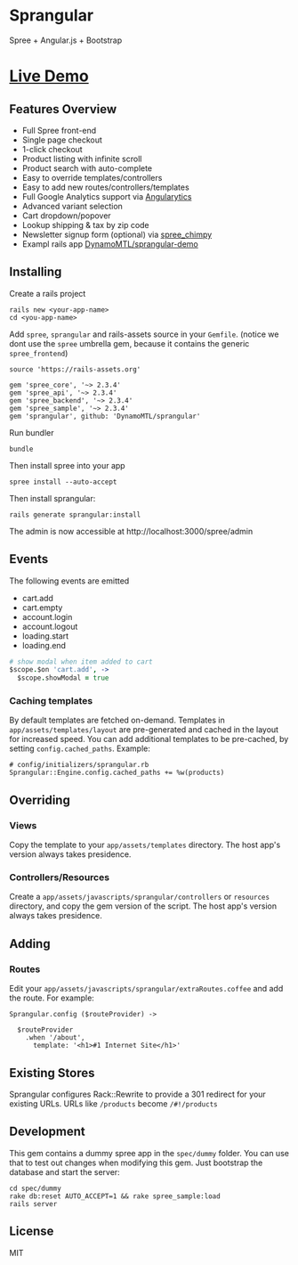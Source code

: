 # Sprangular

Spree + Angular.js + Bootstrap

# [Live Demo](http://sprangular-demo.herokuapp.com)

## Features Overview

- Full Spree front-end
- Single page checkout
- 1-click checkout
- Product listing with infinite scroll
- Product search with auto-complete
- Easy to override templates/controllers
- Easy to add new routes/controllers/templates
- Full Google Analytics support via [Angularytics](https://github.com/mgonto/angularytics)
- Advanced variant selection
- Cart dropdown/popover
- Lookup shipping & tax by zip code
- Newsletter signup form (optional) via [spree_chimpy](https://github.com/DynamoMTL/spree_chimpy)
- Exampl rails app [DynamoMTL/sprangular-demo](https://github.com/DynamoMTL/sprangular-demo)

## Installing

Create a rails project

```
rails new <your-app-name>
cd <you-app-name>
```

Add `spree`, `sprangular` and rails-assets source in your `Gemfile`. (notice we dont use the `spree` umbrella gem, because it contains the generic `spree_frontend`)

```
source 'https://rails-assets.org'

gem 'spree_core', '~> 2.3.4'
gem 'spree_api', '~> 2.3.4'
gem 'spree_backend', '~> 2.3.4'
gem 'spree_sample', '~> 2.3.4'
gem 'sprangular', github: 'DynamoMTL/sprangular'
```

Run bundler

```
bundle
```


Then install spree into your app

```
spree install --auto-accept
```

Then install sprangular:

```
rails generate sprangular:install
```

The admin is now accessible at http://localhost:3000/spree/admin

## Events

The following events are emitted

- cart.add
- cart.empty
- account.login
- account.logout
- loading.start
- loading.end

```coffeescript
# show modal when item added to cart
$scope.$on 'cart.add', ->
  $scope.showModal = true
```

### Caching templates

By default templates are fetched on-demand. Templates in `app/assets/templates/layout` are pre-generated and cached in the layout for increased speed.
You can add additional templates to be pre-cached, by setting `config.cached_paths`. Example:

```
# config/initializers/sprangular.rb
Sprangular::Engine.config.cached_paths += %w(products)
```

## Overriding

### Views

Copy the template to your `app/assets/templates` directory. The host app's version always takes presidence.

### Controllers/Resources

Create a `app/assets/javascripts/sprangular/controllers` or `resources` directory, and copy the gem version of the script. The host app's version always takes presidence.

## Adding

### Routes

Edit your `app/assets/javascripts/sprangular/extraRoutes.coffee` and add the route. For example:

```
Sprangular.config ($routeProvider) ->

  $routeProvider
    .when '/about',
      template: '<h1>#1 Internet Site</h1>'
```

## Existing Stores

Sprangular configures Rack::Rewrite to provide a 301 redirect for your existing URLs. URLs like `/products` become `/#!/products`

## Development

This gem contains a dummy spree app in the `spec/dummy` folder. You can use that to test out changes when modifying this gem. Just bootstrap the database and start the server:

```
cd spec/dummy
rake db:reset AUTO_ACCEPT=1 && rake spree_sample:load
rails server
```

## License

MIT
